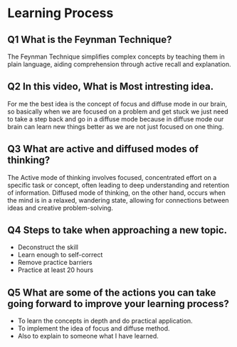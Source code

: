 # Learning Process
## Q1 What is the Feynman Technique?
The Feynman Technique simplifies complex concepts by teaching them in plain language, aiding comprehension through active recall and explanation.

## Q2 In this video, What is Most intresting idea.
For me the best idea is the concept of focus and diffuse mode in our brain, so basically when we are focused on a problem and get stuck we just need to take a step back and go in a diffuse mode because in diffuse mode our brain can learn new things better as we are not just focused on one thing.

## Q3 What are active and diffused modes of thinking?
The Active mode of thinking involves focused, concentrated effort on a specific task or concept, often leading to deep understanding and retention of information. Diffused mode of thinking, on the other hand, occurs when the mind is in a relaxed, wandering state, allowing for connections between ideas and creative problem-solving.

## Q4 Steps to take when approaching a new topic.
- Deconstruct the skill 
- Learn enough to self-correct 
- Remove practice barriers
- Practice at least 20 hours

## Q5 What are some of the actions you can take going forward to improve your learning process?
- To learn the concepts in depth and do practical application.
- To implement the idea of focus and diffuse method.
- Also to explain to someone what I have learned.

